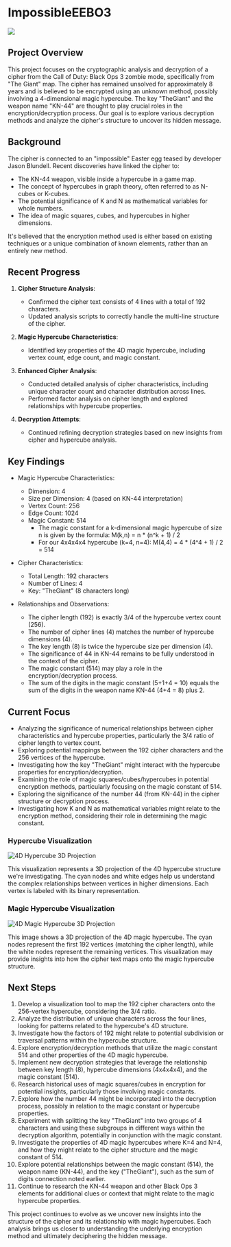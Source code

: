 # ImpossibleEEBO3

![](ImpossibleEEBO3.png)

## Project Overview

This project focuses on the cryptographic analysis and decryption of a cipher from the Call of Duty: Black Ops 3 zombie mode, specifically from "The Giant" map. The cipher has remained unsolved for approximately 8 years and is believed to be encrypted using an unknown method, possibly involving a 4-dimensional magic hypercube. The key "TheGiant" and the weapon name "KN-44" are thought to play crucial roles in the encryption/decryption process. Our goal is to explore various decryption methods and analyze the cipher's structure to uncover its hidden message.

## Background

The cipher is connected to an "impossible" Easter egg teased by developer Jason Blundell. Recent discoveries have linked the cipher to:

- The KN-44 weapon, visible inside a hypercube in a game map.
- The concept of hypercubes in graph theory, often referred to as N-cubes or K-cubes.
- The potential significance of K and N as mathematical variables for whole numbers.
- The idea of magic squares, cubes, and hypercubes in higher dimensions.

It's believed that the encryption method used is either based on existing techniques or a unique combination of known elements, rather than an entirely new method.

## Recent Progress

1. **Cipher Structure Analysis**:
   - Confirmed the cipher text consists of 4 lines with a total of 192 characters.
   - Updated analysis scripts to correctly handle the multi-line structure of the cipher.

2. **Magic Hypercube Characteristics**:
   - Identified key properties of the 4D magic hypercube, including vertex count, edge count, and magic constant.

3. **Enhanced Cipher Analysis**:
   - Conducted detailed analysis of cipher characteristics, including unique character count and character distribution across lines.
   - Performed factor analysis on cipher length and explored relationships with hypercube properties.

4. **Decryption Attempts**:
   - Continued refining decryption strategies based on new insights from cipher and hypercube analysis.

## Key Findings

- Magic Hypercube Characteristics:
  - Dimension: 4
  - Size per Dimension: 4 (based on KN-44 interpretation)
  - Vertex Count: 256
  - Edge Count: 1024
  - Magic Constant: 514
    - The magic constant for a k-dimensional magic hypercube of size n is given by the formula:
      M(k,n) = n * (n^k + 1) / 2
    - For our 4x4x4x4 hypercube (k=4, n=4): M(4,4) = 4 * (4^4 + 1) / 2 = 514
- Cipher Characteristics:
  - Total Length: 192 characters
  - Number of Lines: 4
  - Key: "TheGiant" (8 characters long)

- Relationships and Observations:
  - The cipher length (192) is exactly 3/4 of the hypercube vertex count (256).
  - The number of cipher lines (4) matches the number of hypercube dimensions (4).
  - The key length (8) is twice the hypercube size per dimension (4).
  - The significance of 44 in KN-44 remains to be fully understood in the context of the cipher.
  - The magic constant (514) may play a role in the encryption/decryption process.
  - The sum of the digits in the magic constant (5+1+4 = 10) equals the sum of the digits in the weapon name KN-44 (4+4 = 8) plus 2.

## Current Focus

- Analyzing the significance of numerical relationships between cipher characteristics and hypercube properties, particularly the 3/4 ratio of cipher length to vertex count.
- Exploring potential mappings between the 192 cipher characters and the 256 vertices of the hypercube.
- Investigating how the key "TheGiant" might interact with the hypercube properties for encryption/decryption.
- Examining the role of magic squares/cubes/hypercubes in potential encryption methods, particularly focusing on the magic constant of 514.
- Exploring the significance of the number 44 (from KN-44) in the cipher structure or decryption process.
- Investigating how K and N as mathematical variables might relate to the encryption method, considering their role in determining the magic constant.

### Hypercube Visualization

![4D Hypercube 3D Projection](hypercube_projection.png)

This visualization represents a 3D projection of the 4D hypercube structure we're investigating. The cyan nodes and white edges help us understand the complex relationships between vertices in higher dimensions. Each vertex is labeled with its binary representation.

### Magic Hypercube Visualization

![4D Magic Hypercube 3D Projection](magic_hypercube_projection.png)

This image shows a 3D projection of the 4D magic hypercube. The cyan nodes represent the first 192 vertices (matching the cipher length), while the white nodes represent the remaining vertices. This visualization may provide insights into how the cipher text maps onto the magic hypercube structure.

## Next Steps

1. Develop a visualization tool to map the 192 cipher characters onto the 256-vertex hypercube, considering the 3/4 ratio.
2. Analyze the distribution of unique characters across the four lines, looking for patterns related to the hypercube's 4D structure.
3. Investigate how the factors of 192 might relate to potential subdivision or traversal patterns within the hypercube structure.
4. Explore encryption/decryption methods that utilize the magic constant 514 and other properties of the 4D magic hypercube.
5. Implement new decryption strategies that leverage the relationship between key length (8), hypercube dimensions (4x4x4x4), and the magic constant (514).
6. Research historical uses of magic squares/cubes in encryption for potential insights, particularly those involving magic constants.
7. Explore how the number 44 might be incorporated into the decryption process, possibly in relation to the magic constant or hypercube properties.
8. Experiment with splitting the key "TheGiant" into two groups of 4 characters and using these subgroups in different ways within the decryption algorithm, potentially in conjunction with the magic constant.
9. Investigate the properties of 4D magic hypercubes where K=4 and N=4, and how they might relate to the cipher structure and the magic constant of 514.
10. Explore potential relationships between the magic constant (514), the weapon name (KN-44), and the key ("TheGiant"), such as the sum of digits connection noted earlier.
10. Continue to research the KN-44 weapon and other Black Ops 3 elements for additional clues or context that might relate to the magic hypercube properties.

This project continues to evolve as we uncover new insights into the structure of the cipher and its relationship with magic hypercubes. Each analysis brings us closer to understanding the underlying encryption method and ultimately deciphering the hidden message.
